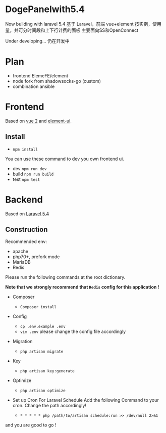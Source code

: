# DogePanelwith5.4 

Now building with laravel 5.4
基于 Laravel，前端 vue+element
按实例，使用量，并可分时间段和上下行计费的面板
主要面向SS和OpenConnect
 
Under developing...
仍在开发中


# Plan

- frontend ElemeFE/element
- node fork from shadowsocks-go (custom)
- combination ansible

# Frontend

Based on [vue 2](https://github.com/vuejs/vue) and [element-ui](https://github.com/ElemeFE/element).

## Install

- `npm install`

You can use these command to dev you own frontend ui.

- dev `npm run dev`
- build `npm run build`
- test `npm test`

# Backend

Based on [Laravel 5.4](https://github.com/laravel/laravel)

## Construction  

Recommended env: 
- apache
- php70+, prefork mode
- MariaDB
- Redis

Please run the following commands at the root dictionary. 

**Note that we strongly recommend that `Redis` config for this application !**  

- Composer
  - `Composer install`
- Config
  - `cp .env.example .env`
  - `vim .env` please change the config file accordingly
- Migration
  - `php artisan migrate`
- Key
  - `php artisan key:generate`
- Optimize
  - `php artisan optimize`

- Set up Cron For Laravel Schedule
Add the following Command to your cron. Change the path accordingly! 
  - `* * * * * php /path/to/artisan schedule:run >> /dev/null 2>&1`

and you are good to go !

